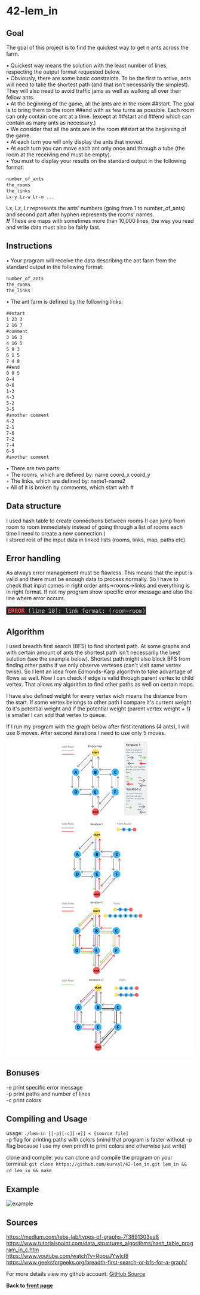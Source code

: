 # 42-lem_in

## Goal

The goal of this project is to find the quickest way to get n ants across the farm.  

• Quickest way means the solution with the least number of lines, respecting the
output format requested below.  
• Obviously, there are some basic constraints. To be the first to arrive, ants will need
to take the shortest path (and that isn’t necessarily the simplest). They will also
need to avoid traffic jams as well as walking all over their fellow ants.  
• At the beginning of the game, all the ants are in the room ##start. The goal is
to bring them to the room ##end with as few turns as possible. Each room can
only contain one ant at a time. (except at ##start and ##end which can contain
as many ants as necessary.)  
• We consider that all the ants are in the room ##start at the beginning of the game.  
• At each turn you will only display the ants that moved.  
• At each turn you can move each ant only once and through a tube (the room at
the receiving end must be empty).  
• You must to display your results on the standard output in the following format:
```
number_of_ants
the_rooms
the_links
Lx-y Lz-w Lr-o ...
```
Lx, Lz, Lr represents the ants’ numbers (going from 1 to number_of_ants) and second part after
hyphen represents the rooms’ names.  
***!!*** These are maps with sometimes more than 10,000 lines, the way you
read and write data must also be fairly fast.

## Instructions

• Your program will receive the data describing the ant farm from the standard output
in the following format:  

```
number_of_ants
the_rooms
the_links
```

• The ant farm is defined by the following links:

```
##start
1 23 3
2 16 7
#comment
3 16 3
4 16 5
5 9 3
6 1 5
7 4 8
##end
0 9 5
0-4
0-6
1-3
4-3
5-2
3-5
#another comment
4-2
2-1
7-6
7-2
7-4
6-5
#another comment
```
• There are two parts:  
  ◦ The rooms, which are defined by: name coord_x coord_y  
  ◦ The links, which are defined by: name1-name2  
  ◦ All of it is broken by comments, which start with #  

## Data structure

I used hash table to create connections between rooms (I can jump from room to room immediately instead of going through a list of rooms each time I need to create a new connection.)   
I stored rest of the input data in linked lists (rooms, links, map, paths etc).

## Error handling

As always error management must be flawless. This means that the input is valid and there must be enough data to process normally. So I have to check that input comes in right order ants->rooms->links and everything is in right format. If not my program show specific error message and also the line where error occurs.

![error](/images/error.png)

## Algorithm

I used breadth first search (BFS) to find shortest path. At some graphs and with certain amount of ants the shortest path isn't necessarily the best solution (see the example below). Shortest path might also block BFS from finding other paths if we only observe vertexes (can't visit same vertex twise). So I lent an idea from Edmonds-Karp algorithm to take advantage of flows as well. Now I can check if edge is valid through parent vertex to child vertex. That allows my algorithm to find other paths as well on certain maps.  
  
I have also defined weight for every vertex wich means the distance from the start. If some vertex belongs to other path I compare it's current weight to it's potential weight and if the potential weight (parent vertex weight + 1) is smaller I can add that vertex to queue.  
  
If I run my program with the graph below after first iterations (4 ants), I will use 6 moves. After second iterations I need to use only 5 moves.

![flow](/images/flow.png)

## Bonuses

-e print specific error message  
-p print paths and number of lines  
-c print colors  

## Compiling and Usage

usage: ``./lem-in [[-p][-c][-e]] < [source file]``  
-p flag for printing paths with colors (mind that program is faster without -p flag because I use my own printft to print colors and otherwise just write)

clone and compile: you can clone and compile the program on your terminal:
```git clone https://github.com/kurval/42-lem_in.git lem_in && cd lem_in && make```  

## Example

![example](/images/print_screen.png)

## Sources
https://medium.com/tebs-lab/types-of-graphs-7f3891303ea8  
https://www.tutorialspoint.com/data_structures_algorithms/hash_table_program_in_c.htm  
https://www.youtube.com/watch?v=RppuJYwlcI8  
https://www.geeksforgeeks.org/breadth-first-search-or-bfs-for-a-graph/  

For more details view my github account: 
<a href="https://github.com/kurval/42-lem_in?raw=true" target="_blank">GitHub Source</a>
  
**Back to [front page](https://kurval.github.io/)**
